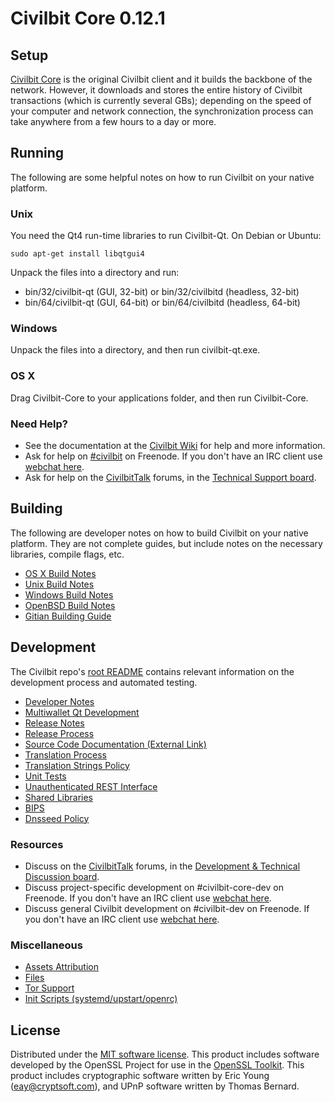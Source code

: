 Civilbit Core 0.12.1
=====================

Setup
---------------------
[Civilbit Core](http://civilbit.org/en/download) is the original Civilbit client and it builds the backbone of the network. However, it downloads and stores the entire history of Civilbit transactions (which is currently several GBs); depending on the speed of your computer and network connection, the synchronization process can take anywhere from a few hours to a day or more.

Running
---------------------
The following are some helpful notes on how to run Civilbit on your native platform.

### Unix

You need the Qt4 run-time libraries to run Civilbit-Qt. On Debian or Ubuntu:

	sudo apt-get install libqtgui4

Unpack the files into a directory and run:

- bin/32/civilbit-qt (GUI, 32-bit) or bin/32/civilbitd (headless, 32-bit)
- bin/64/civilbit-qt (GUI, 64-bit) or bin/64/civilbitd (headless, 64-bit)



### Windows

Unpack the files into a directory, and then run civilbit-qt.exe.

### OS X

Drag Civilbit-Core to your applications folder, and then run Civilbit-Core.

### Need Help?

* See the documentation at the [Civilbit Wiki](https://en.civilbit.it/wiki/Main_Page)
for help and more information.
* Ask for help on [#civilbit](http://webchat.freenode.net?channels=civilbit) on Freenode. If you don't have an IRC client use [webchat here](http://webchat.freenode.net?channels=civilbit).
* Ask for help on the [CivilbitTalk](https://civilbittalk.org/) forums, in the [Technical Support board](https://civilbittalk.org/index.php?board=4.0).

Building
---------------------
The following are developer notes on how to build Civilbit on your native platform. They are not complete guides, but include notes on the necessary libraries, compile flags, etc.

- [OS X Build Notes](build-osx.md)
- [Unix Build Notes](build-unix.md)
- [Windows Build Notes](build-windows.md)
- [OpenBSD Build Notes](build-openbsd.md)
- [Gitian Building Guide](gitian-building.md)

Development
---------------------
The Civilbit repo's [root README](/README.md) contains relevant information on the development process and automated testing.

- [Developer Notes](developer-notes.md)
- [Multiwallet Qt Development](multiwallet-qt.md)
- [Release Notes](release-notes.md)
- [Release Process](release-process.md)
- [Source Code Documentation (External Link)](https://dev.visucore.com/civilbit/doxygen/)
- [Translation Process](translation_process.md)
- [Translation Strings Policy](translation_strings_policy.md)
- [Unit Tests](unit-tests.md)
- [Unauthenticated REST Interface](REST-interface.md)
- [Shared Libraries](shared-libraries.md)
- [BIPS](bips.md)
- [Dnsseed Policy](dnsseed-policy.md)

### Resources
* Discuss on the [CivilbitTalk](https://civilbittalk.org/) forums, in the [Development & Technical Discussion board](https://civilbittalk.org/index.php?board=6.0).
* Discuss project-specific development on #civilbit-core-dev on Freenode. If you don't have an IRC client use [webchat here](http://webchat.freenode.net/?channels=civilbit-core-dev).
* Discuss general Civilbit development on #civilbit-dev on Freenode. If you don't have an IRC client use [webchat here](http://webchat.freenode.net/?channels=civilbit-dev).

### Miscellaneous
- [Assets Attribution](assets-attribution.md)
- [Files](files.md)
- [Tor Support](tor.md)
- [Init Scripts (systemd/upstart/openrc)](init.md)

License
---------------------
Distributed under the [MIT software license](http://www.opensource.org/licenses/mit-license.php).
This product includes software developed by the OpenSSL Project for use in the [OpenSSL Toolkit](https://www.openssl.org/). This product includes
cryptographic software written by Eric Young ([eay@cryptsoft.com](mailto:eay@cryptsoft.com)), and UPnP software written by Thomas Bernard.
